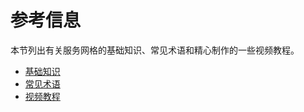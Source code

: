 # 参考信息

本节列出有关服务网格的基础知识、常见术语和精心制作的一些视频教程。

- [基础知识](concepts/README.md)
- [常见术语](Glossary.md)
- [视频教程](Videos.md)
